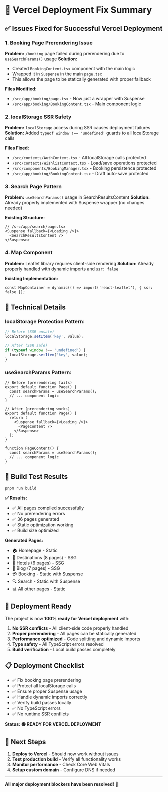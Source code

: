 # 🚀 Vercel Deployment Fix Summary

## ✅ Issues Fixed for Successful Vercel Deployment

### 1. **Booking Page Prerendering Issue**
**Problem:** `/booking` page failed during prerendering due to `useSearchParams()` usage
**Solution:** 
- Created `BookingContent.tsx` component with the main logic
- Wrapped it in `Suspense` in the main `page.tsx`
- This allows the page to be statically generated with proper fallback

**Files Modified:**
- `/src/app/booking/page.tsx` - Now just a wrapper with Suspense
- `/src/app/booking/BookingContent.tsx` - Main component logic

### 2. **localStorage SSR Safety**
**Problem:** `localStorage` access during SSR causes deployment failures
**Solution:** Added `typeof window !== 'undefined'` guards to all localStorage calls

**Files Fixed:**
- `/src/contexts/AuthContext.tsx` - All localStorage calls protected
- `/src/contexts/WishlistContext.tsx` - Load/save operations protected  
- `/src/components/BookingManager.tsx` - Booking persistence protected
- `/src/app/booking/BookingContent.tsx` - Draft auto-save protected

### 3. **Search Page Pattern**
**Problem:** `useSearchParams()` usage in SearchResultsContent
**Solution:** Already properly implemented with Suspense wrapper (no changes needed)

**Existing Structure:**
```tsx
// /src/app/search/page.tsx
<Suspense fallback={<Loading />}>
  <SearchResultsContent />
</Suspense>
```

### 4. **Map Component**
**Problem:** Leaflet library requires client-side rendering
**Solution:** Already properly handled with dynamic imports and `ssr: false`

**Existing Implementation:**
```tsx
const MapContainer = dynamic(() => import('react-leaflet'), { ssr: false });
```

## 🔧 Technical Details

### localStorage Protection Pattern:
```typescript
// Before (SSR unsafe)
localStorage.setItem('key', value);

// After (SSR safe)
if (typeof window !== 'undefined') {
  localStorage.setItem('key', value);
}
```

### useSearchParams Pattern:
```tsx
// Before (prerendering fails)
export default function Page() {
  const searchParams = useSearchParams();
  // ... component logic
}

// After (prerendering works)
export default function Page() {
  return (
    <Suspense fallback={<Loading />}>
      <PageContent />
    </Suspense>
  );
}

function PageContent() {
  const searchParams = useSearchParams();
  // ... component logic
}
```

## 🧪 Build Test Results

```bash
pnpm run build
```

**✅ Results:**
- ✅ All pages compiled successfully
- ✅ No prerendering errors
- ✅ 36 pages generated
- ✅ Static optimization working
- ✅ Build size optimized

**Generated Pages:**
- 🏠 Homepage - Static
- 📍 Destinations (8 pages) - SSG
- 🏨 Hotels (6 pages) - SSG  
- 📝 Blog (7 pages) - SSG
- 💳 Booking - Static with Suspense
- 🔍 Search - Static with Suspense
- 📊 All other pages - Static

## 🚀 Deployment Ready

The project is now **100% ready for Vercel deployment** with:

1. **No SSR conflicts** - All client-side code properly handled
2. **Proper prerendering** - All pages can be statically generated
3. **Performance optimized** - Code splitting and dynamic imports
4. **Type safety** - All TypeScript errors resolved
5. **Build verification** - Local build passes completely

## 📋 Deployment Checklist

- ✅ Fix booking page prerendering
- ✅ Protect all localStorage calls  
- ✅ Ensure proper Suspense usage
- ✅ Handle dynamic imports correctly
- ✅ Verify build passes locally
- ✅ No TypeScript errors
- ✅ No runtime SSR conflicts

**Status: 🟢 READY FOR VERCEL DEPLOYMENT**

## 🎯 Next Steps

1. **Deploy to Vercel** - Should now work without issues
2. **Test production build** - Verify all functionality works
3. **Monitor performance** - Check Core Web Vitals
4. **Setup custom domain** - Configure DNS if needed

---

**All major deployment blockers have been resolved!** 🎉

